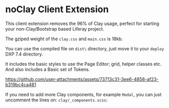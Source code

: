 # noClay Client Extension

This client extension removes the 96% of Clay usage, perfect for starting your non-Clay/Bootstrap based Liferay project.

The gziped weight of the `clay.css` and `main.css` is 18kb.

You can use the compiled file on `dist\` directory, just move it to your `deploy` DXP 7.4 directory.

It includes the basic styles to use the Page Editor; grid, helper classes etc. And also includes a Basic set of Tokens.

https://github.com/user-attachments/assets/73713c31-3ee6-4858-af23-b319bc4ca481

If you need to add more Clay components, for example `Modal`, you can just uncomment the lines on:
`clay/_components.scss`:
